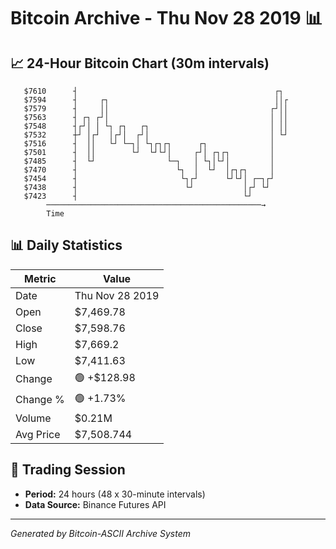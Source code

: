# Bitcoin Archive - Thu Nov 28 2019 📊

## 📈 24-Hour Bitcoin Chart (30m intervals)

```
   $7610      ┤                                            ┌┐  
   $7594      ┤     ┌┐                                     ││┌ 
   $7579      ┤     ││                                    ┌┘││ 
   $7563      ┤ ┌┐ ┌┘│                                    │ ││ 
   $7548      ┤┌┘│ │ └┐ ┌┐   ┌┐                           │ ││ 
   $7532      ┼┘ │┌┘  │┌┘│  ┌┘│                           │ └┘ 
   $7516      ┤  ││   └┘ └─┐│ └┐┌┐┌┐      ┌┐              │    
   $7501      ┤  ││        └┘  └┘└┘│     ┌┘│ ┌┐┌┐         │    
   $7485      ┤  └┘                └─┐   │ └┐│└┘│         │    
   $7470      ┤                      └┐  │  └┘  │┌┐┌┐     │    
   $7454      ┤                       └┐┌┘      └┘└┘│ ┌─┐┌┘    
   $7438      ┤                        └┘           │┌┘ └┘     
   $7423      ┤                                     └┘         
        ────────────────────────────────────────────────→
        Time
```

## 📊 Daily Statistics

| Metric | Value |
|--------|-------|
| Date | Thu Nov 28 2019 |
| Open | $7,469.78 |
| Close | $7,598.76 |
| High | $7,669.2 |
| Low | $7,411.63 |
| Change | 🟢 +$128.98 |
| Change % | 🟢 +1.73% |
| Volume | $0.21M |
| Avg Price | $7,508.744 |

## 📅 Trading Session

- **Period:** 24 hours (48 x 30-minute intervals)
- **Data Source:** Binance Futures API

---
*Generated by Bitcoin-ASCII Archive System*

